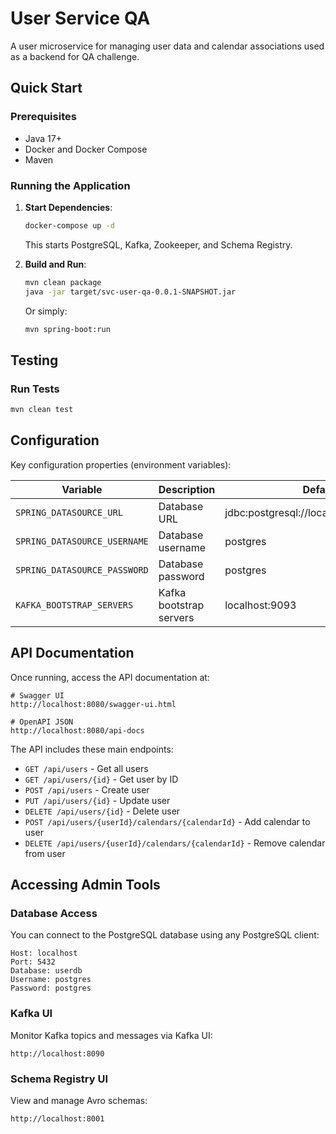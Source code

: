 # User Service QA

A user microservice for managing user data and calendar associations used as a backend for QA challenge.

## Quick Start

### Prerequisites

- Java 17+
- Docker and Docker Compose
- Maven

### Running the Application

1. **Start Dependencies**:
   ```bash
   docker-compose up -d
   ```
   This starts PostgreSQL, Kafka, Zookeeper, and Schema Registry.

2. **Build and Run**:
   ```bash
   mvn clean package
   java -jar target/svc-user-qa-0.0.1-SNAPSHOT.jar
   ```

   Or simply:
   ```bash
   mvn spring-boot:run
   ```

## Testing

### Run Tests
   ```bash
   mvn clean test
   ```

## Configuration

Key configuration properties (environment variables):

| Variable | Description | Default |
|----------|-------------|----------|
| `SPRING_DATASOURCE_URL` | Database URL | jdbc:postgresql://localhost:5432/userdb |
| `SPRING_DATASOURCE_USERNAME` | Database username | postgres |
| `SPRING_DATASOURCE_PASSWORD` | Database password | postgres |
| `KAFKA_BOOTSTRAP_SERVERS` | Kafka bootstrap servers | localhost:9093 |

## API Documentation

Once running, access the API documentation at:

```
# Swagger UI
http://localhost:8080/swagger-ui.html

# OpenAPI JSON
http://localhost:8080/api-docs
```

The API includes these main endpoints:
- `GET /api/users` - Get all users
- `GET /api/users/{id}` - Get user by ID
- `POST /api/users` - Create user
- `PUT /api/users/{id}` - Update user
- `DELETE /api/users/{id}` - Delete user
- `POST /api/users/{userId}/calendars/{calendarId}` - Add calendar to user
- `DELETE /api/users/{userId}/calendars/{calendarId}` - Remove calendar from user

## Accessing Admin Tools

### Database Access

You can connect to the PostgreSQL database using any PostgreSQL client:
```
Host: localhost
Port: 5432
Database: userdb
Username: postgres
Password: postgres
```

### Kafka UI

Monitor Kafka topics and messages via Kafka UI:
```
http://localhost:8090
```

### Schema Registry UI

View and manage Avro schemas:
```
http://localhost:8001
```

